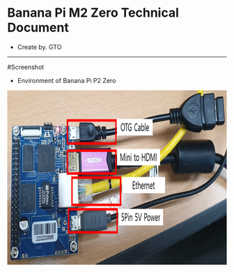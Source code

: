 Banana Pi M2 Zero Technical Document
===================================
- Create by. GTO
------------

#Screenshot
- Environment of Banana Pi P2 Zero
<img src="image/bpi_p2_zero_set_gto.png" height="400" alt="Screenshot"/> 